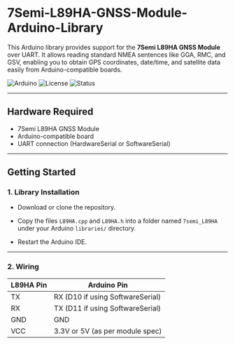 # 7Semi-L89HA-GNSS-Module-Arduino-Library

This Arduino library provides support for the **7Semi L89HA GNSS Module** over UART. It allows reading standard NMEA sentences like GGA, RMC, and GSV, enabling you to obtain GPS coordinates, date/time, and satellite data easily from Arduino-compatible boards.

![Arduino](https://img.shields.io/badge/platform-arduino-blue.svg)
![License](https://img.shields.io/badge/license-MIT-green.svg)
![Status](https://img.shields.io/badge/status-active-brightgreen.svg)

---

## Hardware Required

- 7Semi L89HA GNSS Module  
- Arduino-compatible board  
- UART connection (HardwareSerial or SoftwareSerial)  

---

## Getting Started

### 1. Library Installation

- Download or clone the repository.

- Copy the files `L89HA.cpp` and `L89HA.h` into a folder named `7semi_L89HA` under your Arduino `libraries/` directory.

- Restart the Arduino IDE.

---

### 2. Wiring

| L89HA Pin | Arduino Pin      |
|-----------|------------------|
| TX        | RX (D10 if using SoftwareSerial) |
| RX        | TX (D11 if using SoftwareSerial) |
| GND       | GND              |
| VCC       | 3.3V or 5V (as per module spec) |
